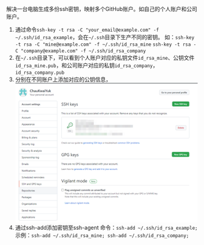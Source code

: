 解决一台电脑生成多份ssh密钥，映射多个GitHub账户。如自己的个人账户和公司账户。

1. 通过命令`ssh-key -t rsa -C "your_email@example.com" -f ~/.ssh/id_rsa_example`，会在`~/.ssh`目录下生产不同的密钥。
   如：`ssh-key -t rsa -C "mine@example.com" -f ~/.ssh/id_rsa_mine`
   		`ssh-key -t rsa -C "company@example.com" -f ~/.ssh/id_rsa_company`
2. 在`~/.ssh`目录下，可以看到个人账户对应的私钥文件`id_rsa_mine`、公钥文件`id_rsa_mine.pub`，和公司账户对应的私钥`id_rsa_company`，`id_rsa_company.pub`
3. 分别在不同账户上添加对应的公钥信息，<img src="GitHub.assets/image-20211015100139972.png" alt="image-20211015100139972" style="zoom: 50%;" />
4. 通过ssh-add添加密钥至ssh-agent
   命令：`ssh-add ~/.ssh/id_rsa_example;`
   示例：`ssh-add ~/.ssh/id_rsa_mine; ssh-add ~/.ssh/id_rsa_company;`

